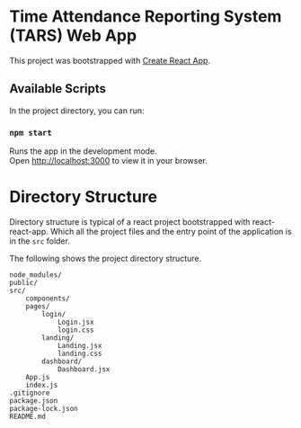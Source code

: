 # Time Attendance Reporting System (TARS) Web App

This project was bootstrapped with [Create React App](https://github.com/facebook/create-react-app).

## Available Scripts

In the project directory, you can run:

### `npm start`

Runs the app in the development mode.\
Open [http://localhost:3000](http://localhost:3000) to view it in your browser.

# Directory Structure

Directory structure is typical of a react project bootstrapped with react-react-app. Which all the project files and the entry point of the application is in the `src` folder.

The following shows the project directory structure.

```Text
node_modules/
public/
src/
    components/
    pages/
        login/
            Login.jsx
            login.css
        landing/
            Landing.jsx
            landing.css
        dashboard/
            Dashboard.jsx
    App.js
    index.js
.gitignore
package.json
package-lock.json
README.md
```

